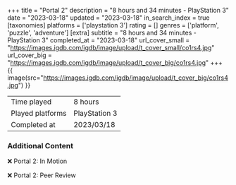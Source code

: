 +++
title = "Portal 2"
description = "8 hours and 34 minutes - PlayStation 3"
date = "2023-03-18"
updated = "2023-03-18"
in_search_index = true
[taxonomies]
platforms = ['playstation 3']
rating = []
genres = ['platform', 'puzzle', 'adventure']
[extra]
subtitle = "8 hours and 34 minutes - PlayStation 3"
completed_at = "2023-03-18"
url_cover_small = "https://images.igdb.com/igdb/image/upload/t_cover_small/co1rs4.jpg"
url_cover_big = "https://images.igdb.com/igdb/image/upload/t_cover_big/co1rs4.jpg"
+++
{{ image(src="https://images.igdb.com/igdb/image/upload/t_cover_big/co1rs4.jpg") }}

|              |            |
| ------------ | ---------- |
| Time played  | 8 hours |
| Played platforms    | PlayStation 3 |
| Completed at | 2023/03/18 |



### Additional Content


❌ Portal 2: In Motion

❌ Portal 2: Peer Review
